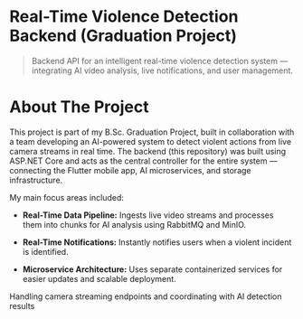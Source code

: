 # Real-Time Violence Detection Backend (Graduation Project)
> Backend API for an intelligent real-time violence detection system — integrating AI video analysis, live notifications, and user management.
# About The Project 
This project is part of my B.Sc. Graduation Project, built in collaboration with a team developing an AI-powered system to detect violent actions from live camera streams in real time.
The backend (this repository) was built using ASP.NET Core and acts as the central controller for the entire system — connecting the Flutter mobile app, AI microservices, and storage infrastructure.

My main focus areas included:

*   **Real-Time Data Pipeline:** Ingests live video streams and processes them into chunks for AI analysis using RabbitMQ and MinIO.

*   **Real-Time Notifications:** Instantly notifies users when a violent incident is identified.
*   **Microservice Architecture:** Uses separate containerized services for easier updates and scalable deployment.   


Handling camera streaming endpoints and coordinating with AI detection results
